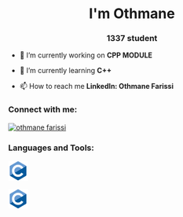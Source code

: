 <h1 align="center">I'm Othmane</h1>
<h3 align="center">1337 student</h3>

- 🔭 I’m currently working on **CPP MODULE**

- 🌱 I’m currently learning **C++**

- 📫 How to reach me **LinkedIn: Othmane Farissi**

<h3 align="left">Connect with me:</h3>
<p align="left">
<a href="https://linkedin.com/in/othmane farissi" target="blank"><img align="center" src="https://raw.githubusercontent.com/rahuldkjain/github-profile-readme-generator/master/src/images/icons/Social/linked-in-alt.svg" alt="othmane farissi" height="30" width="40" /></a>
</p>

<h3 align="left">Languages and Tools:</h3>
<p align="left"> <a href="https://www.cprogramming.com/" target="_blank" rel="noreferrer"> <img src="https://raw.githubusercontent.com/devicons/devicon/master/icons/c/c-original.svg" alt="c" width="40" height="40"/> </a> </p>
<p align="left"> <a href="https://www.cprogramming.com/" target="_blank" rel="noreferrer"> <img src="https://raw.githubusercontent.com/devicons/devicon/master/icons/c/c-original.svg" alt="c++" width="40" height="40"/> </a> </p>
